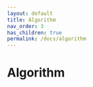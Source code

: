 ```yaml
---
layout: default
title: Algorithm
nav_order: 3
has_children: true
permalink: /docs/algorithm
---
```


# Algorithm